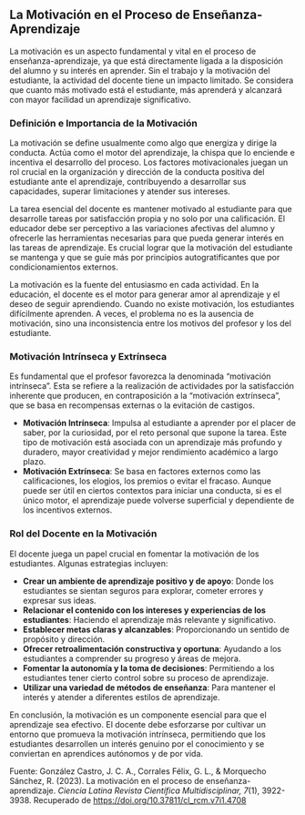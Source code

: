## La Motivación en el Proceso de Enseñanza-Aprendizaje

La motivación es un aspecto fundamental y vital en el proceso de enseñanza-aprendizaje, ya que está directamente ligada a la disposición del alumno y su interés en aprender. Sin el trabajo y la motivación del estudiante, la actividad del docente tiene un impacto limitado. Se considera que cuanto más motivado está el estudiante, más aprenderá y alcanzará con mayor facilidad un aprendizaje significativo.

### Definición e Importancia de la Motivación

La motivación se define usualmente como algo que energiza y dirige la conducta. Actúa como el motor del aprendizaje, la chispa que lo enciende e incentiva el desarrollo del proceso. Los factores motivacionales juegan un rol crucial en la organización y dirección de la conducta positiva del estudiante ante el aprendizaje, contribuyendo a desarrollar sus capacidades, superar limitaciones y atender sus intereses.

La tarea esencial del docente es mantener motivado al estudiante para que desarrolle tareas por satisfacción propia y no solo por una calificación. El educador debe ser perceptivo a las variaciones afectivas del alumno y ofrecerle las herramientas necesarias para que pueda generar interés en las tareas de aprendizaje. Es crucial lograr que la motivación del estudiante se mantenga y que se guíe más por principios autogratificantes que por condicionamientos externos.

La motivación es la fuente del entusiasmo en cada actividad. En la educación, el docente es el motor para generar amor al aprendizaje y el deseo de seguir aprendiendo. Cuando no existe motivación, los estudiantes difícilmente aprenden. A veces, el problema no es la ausencia de motivación, sino una inconsistencia entre los motivos del profesor y los del estudiante.

### Motivación Intrínseca y Extrínseca

Es fundamental que el profesor favorezca la denominada “motivación intrínseca”. Esta se refiere a la realización de actividades por la satisfacción inherente que producen, en contraposición a la “motivación extrínseca”, que se basa en recompensas externas o la evitación de castigos.

*   **Motivación Intrínseca**: Impulsa al estudiante a aprender por el placer de saber, por la curiosidad, por el reto personal que supone la tarea. Este tipo de motivación está asociada con un aprendizaje más profundo y duradero, mayor creatividad y mejor rendimiento académico a largo plazo.
*   **Motivación Extrínseca**: Se basa en factores externos como las calificaciones, los elogios, los premios o evitar el fracaso. Aunque puede ser útil en ciertos contextos para iniciar una conducta, si es el único motor, el aprendizaje puede volverse superficial y dependiente de los incentivos externos.

### Rol del Docente en la Motivación

El docente juega un papel crucial en fomentar la motivación de los estudiantes. Algunas estrategias incluyen:

*   **Crear un ambiente de aprendizaje positivo y de apoyo**: Donde los estudiantes se sientan seguros para explorar, cometer errores y expresar sus ideas.
*   **Relacionar el contenido con los intereses y experiencias de los estudiantes**: Haciendo el aprendizaje más relevante y significativo.
*   **Establecer metas claras y alcanzables**: Proporcionando un sentido de propósito y dirección.
*   **Ofrecer retroalimentación constructiva y oportuna**: Ayudando a los estudiantes a comprender su progreso y áreas de mejora.
*   **Fomentar la autonomía y la toma de decisiones**: Permitiendo a los estudiantes tener cierto control sobre su proceso de aprendizaje.
*   **Utilizar una variedad de métodos de enseñanza**: Para mantener el interés y atender a diferentes estilos de aprendizaje.

En conclusión, la motivación es un componente esencial para que el aprendizaje sea efectivo. El docente debe esforzarse por cultivar un entorno que promueva la motivación intrínseca, permitiendo que los estudiantes desarrollen un interés genuino por el conocimiento y se conviertan en aprendices autónomos y de por vida.

Fuente: González Castro, J. C. A., Corrales Félix, G. L., & Morquecho Sánchez, R. (2023). La motivación en el proceso de enseñanza-aprendizaje. *Ciencia Latina Revista Científica Multidisciplinar, 7*(1), 3922-3938. Recuperado de https://doi.org/10.37811/cl_rcm.v7i1.4708
